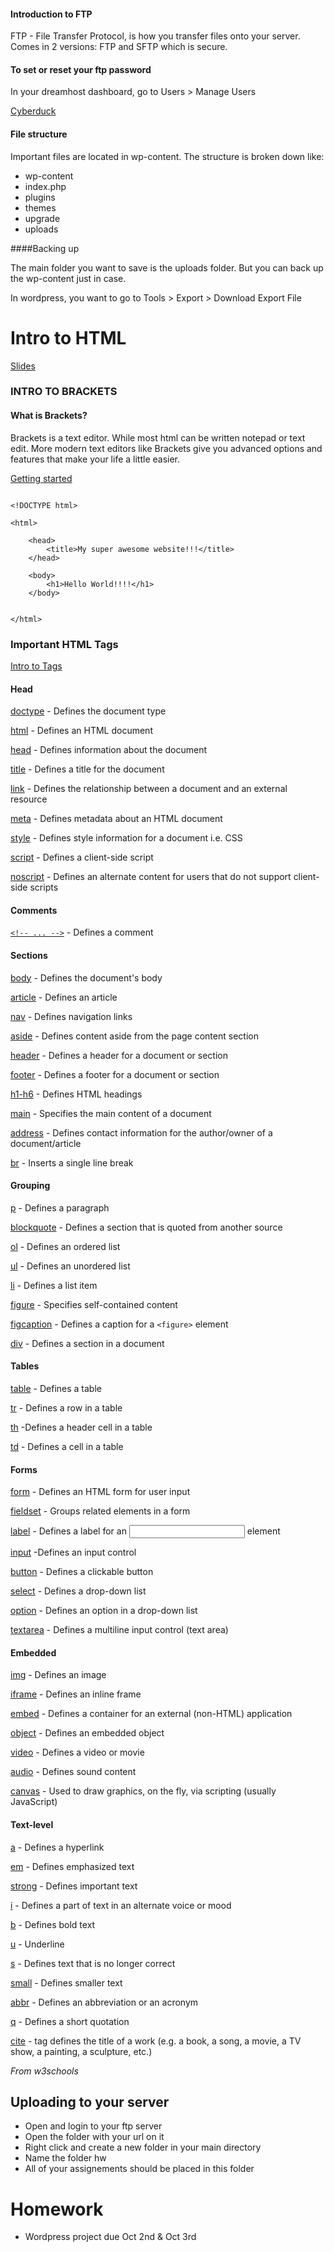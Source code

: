 #### Introduction to FTP
FTP - File Transfer Protocol, is how you transfer files onto your server. Comes in 2 versions: FTP and SFTP which is secure.

#### To set or reset your ftp password

In your dreamhost dashboard, go to Users > Manage Users

[Cyberduck](https://cyberduck.io)

#### File structure

Important files are located in wp-content. The structure is broken down like:

* wp-content
 * index.php
 * plugins
 * themes
 * upgrade
 * uploads
 
 ####Backing up
 
 The main folder you want to save is the uploads folder. But you can back up the wp-content just in case.

 In wordpress, you want to go to Tools > Export > Download Export File


# Intro to HTML

[Slides](https://github.com/zevenrodriguez/CIM111/blob/master/slides/HTML.pdf)

### INTRO TO BRACKETS

#### What is Brackets?

Brackets is a text editor. While most html can be written notepad or text edit. More modern text editors like Brackets give you advanced options and features that make your life a little easier.

[Getting started](https://github.com/zevenrodriguez/CIM111/blob/master/week3/gettingStarted.html)

```

<!DOCTYPE html>

<html>

    <head>
        <title>My super awesome website!!!</title>
    </head>

    <body>
        <h1>Hello World!!!!</h1>
    </body>


</html>

```

### Important HTML Tags

[Intro to Tags](https://github.com/zevenrodriguez/CIM111/blob/master/week3/basicTags.html)

#### Head

[doctype](http://www.w3schools.com/tags/tag_doctype.asp) - Defines the document type

[html](http://www.w3schools.com/tags/tag_html.asp) - Defines an HTML document

[head](http://www.w3schools.com/tags/tag_head.asp) - Defines information about the document

[title](http://www.w3schools.com/tags/tag_title.asp) - Defines a title for the document

[link](http://www.w3schools.com/tags/tag_link.asp) - Defines the relationship between a document and an external resource

[meta](http://www.w3schools.com/tags/tag_meta.asp) - Defines metadata about an HTML document

[style](http://www.w3schools.com/tags/tag_style.asp) - Defines style information for a document i.e. CSS

[script](http://www.w3schools.com/tags/tag_script.asp) - Defines a client-side script

[noscript](http://www.w3schools.com/tags/tag_noscript.asp) - Defines an alternate content for users that do not support client-side scripts

#### Comments

[```<!-- ... -->```](http://www.w3schools.com/tags/tag_comment.asp)  - Defines a comment

#### Sections

[body](http://www.w3schools.com/tags/tag_body.asp) - Defines the document's body

[article](http://www.w3schools.com/tags/tag_article.asp) - Defines an article

[nav](http://www.w3schools.com/tags/tag_nav.asp) - Defines navigation links

[aside](http://www.w3schools.com/tags/tag_aside.asp) - Defines content aside from the page content section

[header](http://www.w3schools.com/tags/tag_footer.asp) - Defines a header for a document or section

[footer](http://www.w3schools.com/tags/tag_footer.asp) - Defines a footer for a document or section

[h1-h6](http://www.w3schools.com/tags/tag_hn.asp) - Defines HTML headings

[main](http://www.w3schools.com/tags/tag_main.asp) - Specifies the main content of a document

[address](http://www.w3schools.com/tags/tag_address.asp) - Defines contact information for the author/owner of a document/article

[br](http://www.w3schools.com/tags/tag_br.asp) - Inserts a single line break

#### Grouping

[p](http://www.w3schools.com/tags/tag_p.asp) - Defines a paragraph

[blockquote](http://www.w3schools.com/tags/tag_blockquote.asp) - Defines a section that is quoted from another source

[ol](http://www.w3schools.com/tags/tag_ol.asp) - Defines an ordered list

[ul](http://www.w3schools.com/tags/tag_ul.asp) - Defines an unordered list

[li](http://www.w3schools.com/tags/tag_li.asp) - Defines a list item

[figure](http://www.w3schools.com/tags/tag_figure.asp) - Specifies self-contained content

[figcaption](http://www.w3schools.com/tags/tag_figcaption.asp) - Defines a caption for a ```<figure>``` element

[div](http://www.w3schools.com/tags/tag_div.asp) - Defines a section in a document

#### Tables

[table](http://www.w3schools.com/tags/tag_table.asp) - Defines a table

[tr](http://www.w3schools.com/tags/tag_tr.asp) - Defines a row in a table

[th](http://www.w3schools.com/tags/tag_th.asp) -Defines a header cell in a table

[td](http://www.w3schools.com/tags/tag_td.asp) - Defines a cell in a table

#### Forms

[form](http://www.w3schools.com/tags/tag_form.asp) - Defines an HTML form for user input

[fieldset](http://www.w3schools.com/tags/tag_fieldset.asp) - Groups related elements in a form

[label](http://www.w3schools.com/tags/tag_label.asp) - Defines a label for an <input> element

[input](http://www.w3schools.com/tags/tag_input.asp) -Defines an input control

[button](http://www.w3schools.com/tags/tag_button.asp) - Defines a clickable button

[select](http://www.w3schools.com/tags/tag_select.asp) - Defines a drop-down list

[option](http://www.w3schools.com/tags/tag_option.asp) - Defines an option in a drop-down list

[textarea](http://www.w3schools.com/tags/tag_textarea.asp) - Defines a multiline input control (text area)

#### Embedded

[img](http://www.w3schools.com/tags/tag_img.asp) - Defines an image

[iframe](http://www.w3schools.com/tags/tag_iframe.asp) - Defines an inline frame

[embed](http://www.w3schools.com/tags/tag_embed.asp) - Defines a container for an external (non-HTML) application

[object](http://www.w3schools.com/tags/tag_object.asp) - Defines an embedded object

[video](http://www.w3schools.com/tags/tag_video.asp) - Defines a video or movie

[audio](http://www.w3schools.com/tags/tag_audio.asp) - Defines sound content

[canvas](http://www.w3schools.com/tags/tag_canvas.asp) - Used to draw graphics, on the fly, via scripting (usually JavaScript)

#### Text-level

[a](http://www.w3schools.com/tags/tag_a.asp) - Defines a hyperlink

[em](http://www.w3schools.com/tags/tag_em.asp) - Defines emphasized text

[strong](http://www.w3schools.com/tags/tag_strong.asp) - Defines important text

[i](http://www.w3schools.com/tags/tag_i.asp) - Defines a part of text in an alternate voice or mood

[b](http://www.w3schools.com/tags/tag_b.asp) - Defines bold text

[u](http://www.w3schools.com/tags/tag_u.asp) - Underline

[s](http://www.w3schools.com/tags/tag_s.asp) - Defines text that is no longer correct

[small](http://www.w3schools.com/tags/tag_small.asp) - Defines smaller text

[abbr](http://www.w3schools.com/tags/tag_abbr.asp) - Defines an abbreviation or an acronym

[q](http://www.w3schools.com/tags/tag_q.asp) - Defines a short quotation

[cite](http://www.w3schools.com/tags/tag_cite.asp) -  tag defines the title of a work (e.g. a book, a song, a movie, a TV show, a painting, a sculpture, etc.)

*From w3schools*


## Uploading to your server

* Open and login to your ftp server
* Open the folder with your url on it
* Right click and create a new folder in your main directory
 * Name the folder hw
 * All of your assignements should be placed in this folder



# Homework

* Wordpress project due Oct 2nd & Oct 3rd


